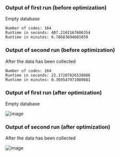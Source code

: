 ### Output of first run (before optimization)
Empty database
```
Number of codes: 164
Runtime in seconds: 407.2102167606354
Runtime in minutes: 6.78683694601059
```

### Output of second run (before optimization)
After the data has been collected
```
Number of codes: 164
Runtime in seconds: 22.17287826538086
Runtime in minutes: 0.369547971089681
```


### Output of first run (after optimization)
Empty database

![image](https://github.com/user-attachments/assets/b241a025-787a-4758-9fe9-83a46473435a)


### Output of second run (after optimization)
After the data has been collected

![image](https://github.com/user-attachments/assets/207f9a68-2bcc-4722-a0ea-84d92dd6ef35)

